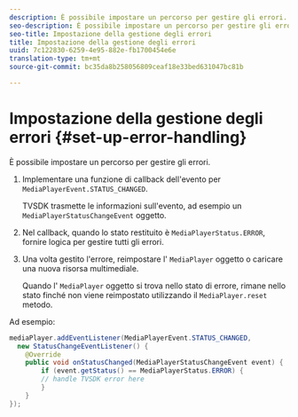 ```yaml
---
description: È possibile impostare un percorso per gestire gli errori.
seo-description: È possibile impostare un percorso per gestire gli errori.
seo-title: Impostazione della gestione degli errori
title: Impostazione della gestione degli errori
uuid: 7c122830-6259-4e95-882e-fb1700454e6e
translation-type: tm+mt
source-git-commit: bc35da8b258056809ceaf18e33bed631047bc81b

---
```



# Impostazione della gestione degli errori {#set-up-error-handling}

È possibile impostare un percorso per gestire gli errori.

1. Implementare una funzione di callback dell&#39;evento per `MediaPlayerEvent.STATUS_CHANGED`.

   TVSDK trasmette le informazioni sull&#39;evento, ad esempio un `MediaPlayerStatusChangeEvent` oggetto.
1. Nel callback, quando lo stato restituito è `MediaPlayerStatus.ERROR`, fornire logica per gestire tutti gli errori.
1. Una volta gestito l&#39;errore, reimpostare l&#39; `MediaPlayer` oggetto o caricare una nuova risorsa multimediale.

   Quando l&#39; `MediaPlayer` oggetto si trova nello stato di errore, rimane nello stato finché non viene reimpostato utilizzando il `MediaPlayer.reset` metodo.

<!--<a id="example_E74BB605ED08450295B8902F1E4BB8F5"></a>-->

Ad esempio:

```java
mediaPlayer.addEventListener(MediaPlayerEvent.STATUS_CHANGED,  
  new StatusChangeEventListener() { 
    @Override 
    public void onStatusChanged(MediaPlayerStatusChangeEvent event) { 
        if (event.getStatus() == MediaPlayerStatus.ERROR) { 
        // handle TVSDK error here 
        } 
    } 
});
```
